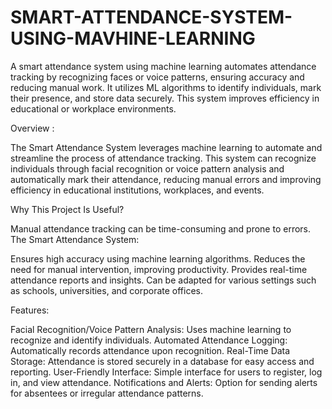 # SMART-ATTENDANCE-SYSTEM-USING-MAVHINE-LEARNING
A smart attendance system using machine learning automates attendance tracking by recognizing faces or voice patterns, ensuring accuracy and reducing manual work. It utilizes ML algorithms to identify individuals, mark their presence, and store data securely. This system improves efficiency in educational or workplace environments.

Overview :


The Smart Attendance System leverages machine learning to automate and streamline the process of attendance tracking. This system can recognize individuals through facial recognition or voice pattern analysis and automatically mark their attendance, reducing manual errors and improving efficiency in educational institutions, workplaces, and events.

Why This Project Is Useful?


Manual attendance tracking can be time-consuming and prone to errors. The Smart Attendance System:

Ensures high accuracy using machine learning algorithms.
Reduces the need for manual intervention, improving productivity.
Provides real-time attendance reports and insights.
Can be adapted for various settings such as schools, universities, and corporate offices.


Features:


Facial Recognition/Voice Pattern Analysis: Uses machine learning to recognize and identify individuals.
Automated Attendance Logging: Automatically records attendance upon recognition.
Real-Time Data Storage: Attendance is stored securely in a database for easy access and reporting.
User-Friendly Interface: Simple interface for users to register, log in, and view attendance.
Notifications and Alerts: Option for sending alerts for absentees or irregular attendance patterns.
